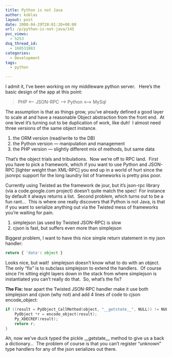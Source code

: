 ```yaml
---
title: Python is not Java
author: koblas
layout: post
date: 2008-04-29T20:01:20+00:00
url: /p/python-is-not-java/145
pvc_views:
  - 5253
dsq_thread_id:
  - 160531883
categories:
  - Development
tags:
  - python

---
```

I admit it, I&#8217;ve been working on my middleware python server.&nbsp;&nbsp; Here&#8217;s the basic design of the app at this point:

> PHP <&#8212; JSON-RPC &#8212;-> Python <&#8211;> MySql

The assumption is that as things grow, you&#8217;ve already defined a good layer to scale at and have a reasonable Object abstraction from the front end.&nbsp; At one level it&#8217;s turning out to be duplication of work, like duh!&nbsp; I almost need three versions of the same object instance.

  1. the ORM version (read/write to the DB) 
  2. the Python version &#8212; manipulation and management 
  3. the PHP version &#8212; slightly different mix of methods, but same data

That&#8217;s the object trials and tribulations.&nbsp; Now we&#8217;re off to RPC land.&nbsp; First you have to pick a framework, which if you want to use Python and JSON-RPC [lighter weight than XML-RPC] you end up in a world of hurt since the jsonrpc support for the long laundry list of frameworks is pretty piss poor.&nbsp; 

Currently using Twisted as the framework de jour, but it&#8217;s json-rpc library (via a code.google.com project) doesn&#8217;t quite match the spec!&nbsp; For instance by default it always returns a list.&nbsp; Second problem, which turns out to be a fun rant&#8230;&nbsp; This is where one really discovers that Python is not Java, is that if you want to serialize anything out via the Twisted mess of frameworks you&#8217;re waiting for pain.

  1. simplejson (as used by Twisted JSON-RPC) is slow 
  2. cjson is fast, but suffers even more than simplejson

Biggest problem, I want to have this nice simple return statement in my json handler:

```python
return { 'data': object }
```

Looks nice, but wait!&nbsp; simplejson doesn&#8217;t know what to do with an object.&nbsp; The only &#8220;fix&#8221; is to subclass simplejson to extend the handlers.&nbsp; Of course since I&#8217;m sitting eight layers down in the stack from where simplejson is instantiated you can&#8217;t really do that.&nbsp; So, what&#8217;s the fix?

**The Fix:** tear apart the Twisted JSON-RPC handler make it use both simplejson and cjson (why not) and add 4 lines of code to cjson encode_object:

```c
if ((result = PyObject_CallMethod(object, "__getstate__", NULL)) != NULL) {
    PyObject *r = encode_object(result);
    Py_XDECREF(result);
    return r;
}
```

Ah, now we&#8217;ve duck typed the pickle \_\_getstate\_\_ method to give us a back a dictionary&#8230;&nbsp; The problem of course is that you can&#8217;t register &#8220;unknown&#8221; type handlers for any of the json serializes out there.
